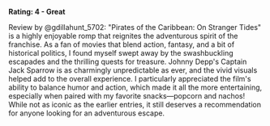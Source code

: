 **Rating: 4 - Great**

Review by @gdillahunt_5702: "Pirates of the Caribbean: On Stranger Tides" is a highly enjoyable romp that reignites the adventurous spirit of the franchise. As a fan of movies that blend action, fantasy, and a bit of historical politics, I found myself swept away by the swashbuckling escapades and the thrilling quests for treasure. Johnny Depp's Captain Jack Sparrow is as charmingly unpredictable as ever, and the vivid visuals helped add to the overall experience. I particularly appreciated the film's ability to balance humor and action, which made it all the more entertaining, especially when paired with my favorite snacks—popcorn and nachos! While not as iconic as the earlier entries, it still deserves a recommendation for anyone looking for an adventurous escape.